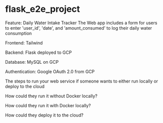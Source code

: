 # flask_e2e_project

Feature: Daily Water Intake Tracker
The Web app includes a form for users to enter 'user_id', 'date', and 'amount_consumed' to log their daily water consumption

Frontend: Tailwind

Backend: Flask deployed to GCP

Database: MySQL on GCP

Authentication: Google OAuth 2.0 from GCP

The steps to run your web service if someone wants to either run locally or deploy to the cloud

How could they run it without Docker locally?

How could they run it with Docker locally?

How could they deploy it to the cloud?


